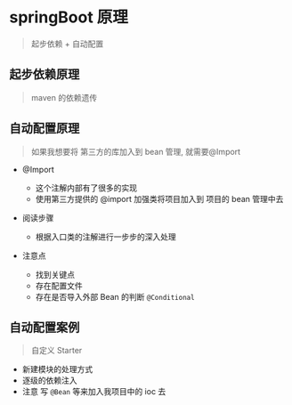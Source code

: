 # springBoot 原理

> 起步依赖 + 自动配置

## 起步依赖原理

> maven 的依赖遗传

## 自动配置原理

> 如果我想要将 第三方的库加入到 bean 管理, 就需要@Import

- @Import

  - 这个注解内部有了很多的实现
  - 使用第三方提供的 @import 加强类将项目加入到 项目的 bean 管理中去

- 阅读步骤
  - 根据入口类的注解进行一步步的深入处理
- 注意点
  - 找到关键点
  - 存在配置文件
  - 存在是否导入外部 Bean 的判断 `@Conditional`

## 自动配置案例

> 自定义 Starter

- 新建模块的处理方式
- 逐级的依赖注入
- 注意 写 `@Bean` 等来加入我项目中的 ioc 去
